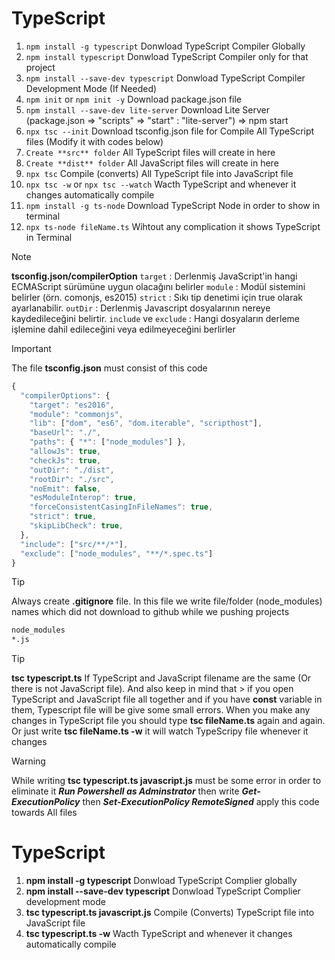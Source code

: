 # TypeScript

1.  `npm install -g typescript`              Donwload TypeScript Compiler Globally
2.  `npm install typescript`                 Donwload TypeScript Compiler only for that project
3.  `npm install --save-dev typescript`      Donwload TypeScript Compiler Development Mode (If Needed)
4.  `npm init` or `npm init -y`              Download package.json file
5.  `npm install --save-dev lite-server`     Download Lite Server (package.json => "scripts" => "start" : "lite-server") =>  npm start
6.  `npx tsc --init`                         Download tsconfig.json file for Compile All TypeScript files (Modify it with codes below)
7.  `Create **src** folder`                  All TypeScript files will create in here
8.  `Create **dist** folder`                 All JavaScript files will create in here
9.  `npx tsc`                                Compile (converts) All TypeScript file into JavaScript file
10. `npx tsc -w` or `npx tsc --watch`        Wacth TypeScript and whenever it changes automatically compile
11. `npm install -g ts-node`                 Download TypeScript Node in order to show in terminal
12. `npx ts-node fileName.ts`                Wihtout any complication it shows TypeScript in Terminal


> [!NOTE]
> **tsconfig.json/compilerOption**
> `target`               : Derlenmiş JavaScript'in hangi ECMAScript sürümüne uygun olacağını belirler
> `module`               : Modül sistemini belirler (örn. comonjs, es2015)
> `strict`               : Sıkı tip denetimi için true olarak ayarlanabilir.
> `outDir`               : Derlenmiş Javascript dosyalarının nereye kaydedileceğini belirtir.
> `include` ve `exclude` : Hangi dosyaların derleme işlemine dahil edileceğini veya edilmeyeceğini berlirler 


> [!IMPORTANT]
> The file **tsconfig.json** must consist of this code
```javascript
{
  "compilerOptions": {
    "target": "es2016",
    "module": "commonjs",
    "lib": ["dom", "es6", "dom.iterable", "scripthost"],
    "baseUrl": "./",
    "paths": { "*": ["node_modules"] },
    "allowJs": true,
    "checkJs": true, 
    "outDir": "./dist",
    "rootDir": "./src",
    "noEmit": false,
    "esModuleInterop": true,
    "forceConsistentCasingInFileNames": true,
    "strict": true,
    "skipLibCheck": true,
  },     
  "include": ["src/**/*"],
  "exclude": ["node_modules", "**/*.spec.ts"]
}
```                        


> [!TIP]
> Always create **.gitignore** file. In this file we write file/folder (node_modules) names which did not download to github while we pushing projects
```bash
node_modules
*.js
```

> [!TIP]
> **tsc typescript.ts** If TypeScript and JavaScript filename are the same (Or there is not JavaScript file). And also keep in mind that > if you open TypeScript and JavaScript file all together and if you have **const** variable in them, Typescript file will be give some small errors. When you make any changes in TypeScript file you should type **tsc fileName.ts** again and again. Or just write **tsc fileName.ts -w** it will watch TypeScripy file whenever it changes

> [!WARNING]
> While writing **tsc typescript.ts javascript.js** must be some error in order to eliminate it ***Run Powershell as Adminstrator*** then
> write ***Get-ExecutionPolicy*** then ***Set-ExecutionPolicy RemoteSigned*** apply this code towards All files




# TypeScript
1. **npm install -g typescript**                     Donwload TypeScript Complier globally
2. **npm install --save-dev typescript**             Donwload TypeScript Complier development mode
3. **tsc typescript.ts javascript.js**               Compile (Converts) TypeScript file into JavaScript file
4. **tsc typescript.ts -w**                          Wacth TypeScript and whenever it changes automatically compile 
